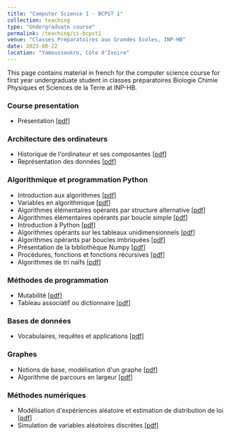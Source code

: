 ```yaml
---
title: "Computer Science 1 - BCPST 1"
collection: teaching
type: "Undergraduate course"
permalink: /teaching/cs-bcpst1
venue: "Classes Préparatoires aux Grandes Ecoles, INP-HB"
date: 2023-08-22
location: "Yamoussoukro, Côte d'Ivoire"
---
```


This page contains material in french for the computer science course for first year undergraduate student in classes préparatoires Biologie Chimie Physiques et Sciences de la Terre at INP-HB.

### Course presentation

- Présentation [[pdf](/files/00_presentation_S1_v2.pdf)]

### Architecture des ordinateurs

- Historique de l'ordinateur et ses composantes [[pdf](/files/01_architecture_des_ordinateurs_S1_v2.pdf)]
- Représentation des données [[pdf](/files/02_architecture_des_ordinateurs_S1_v2.pdf)]

### Algorithmique et programmation Python

- Introduction aux algorithmes [[pdf](/files/03_algorithmique_S1_v2.pdf)]
- Variables en algorithmique [[pdf](/files/04_algorithmique_S1_v2.pdf)]
- Algorithmes élémentaires opérants par structure alternative [[pdf](/files/05_algorithmique_S1_v2.pdf)]
- Algorithmes élémentaires opérants par boucle simple [[pdf](/files/06_algorithmique_S1_v2.pdf)]
- Introduction à Python [[pdf](/files/07_algorithmique_S1_v2.pdf)]
- Algorithmes opérants sur les tableaux unidimensionnels [[pdf](/files/08_algorithmique_S1_v2.pdf)]
- Algorithmes opérants par boucles imbriquées [[pdf](/files/09_algorithmique_S1_v2.pdf)]
- Présentation de la bibliothèque Numpy [[pdf](/files/10_algorithmique_S1_v2.pdf)]
- Procédures, fonctions et fonctions récursives [[pdf](/files/11_algorithmique_S1_v2.pdf)]
- Algorithmes de tri naïfs [[pdf](/files/12_algorithmique_s1_v2.pdf)]

### Méthodes de programmation

- Mutabilité [[pdf](/files/13_methodes_de_programmation_S2_v2.pdf)]
- Tableau associatif ou dictionnaire [[pdf](/files/14_methodes_de_programmation_S2_v2.pdf)]

### Bases de données

- Vocabulaires, requêtes et applications [[pdf](/files/15_base_de_donnees_S2_v2.pdf)]

### Graphes

- Notions de base, modélisation d'un graphe [[pdf](/files/16_graphes_S2_v2.pdf)]
- Algorithme de parcours en largeur [[pdf](/files/17_graphes_S2_v2.pdf)]

### Méthodes numériques

- Modélisation d'expériences aléatoire et estimation de distribution de loi [[pdf](/files/18_methodes_numeriques_S2_v2.pdf)]
- Simulation de variables aléatoires discrètes [[pdf](/files/19_methodes_numeriques_S2_v2.pdf)]

